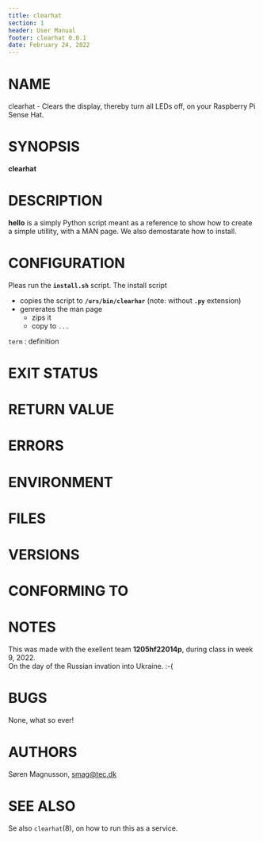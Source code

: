 ```yaml
---
title: clearhat
section: 1
header: User Manual
footer: clearhat 0.0.1
date: February 24, 2022
---
```


# NAME 
clearhat - Clears the display, thereby turn all LEDs off, on your Raspberry Pi Sense Hat.

# SYNOPSIS
**clearhat** 

# DESCRIPTION
**hello** is a simply Python script meant as a reference to show how to create a simple utillity, with a MAN page. We also demostarate how to install.

# CONFIGURATION
Pleas run the __`install.sh`__ script.
The install script 
* copies the script to __`/urs/bin/clearhar`__ (note: without __`.py`__ extension)   
* genrerates the man page  
  * zips it  
  * copy to `...`  

`term`
: definition

# EXIT STATUS

# RETURN VALUE

# ERRORS

# ENVIRONMENT

# FILES

# VERSIONS

# CONFORMING TO

# NOTES
This was made with the exellent team __1205hf22014p__, during class in week 9, 2022.  
On the day of the Russian invation into Ukraine. :-(

# BUGS
None, what so ever!

# AUTHORS
Søren Magnusson, smag@tec.dk

# SEE ALSO
Se also `clearhat`(8), on how to run this as a service.
